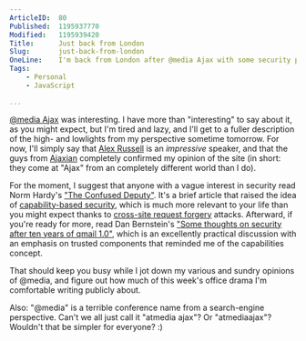 ```yaml
---
ArticleID:  80
Published:  1195937770
Modified:   1195939420
Title:      Just back from London
Slug:       just-back-from-london
OneLine:    I'm back from London after @media Ajax with some security papers for you to read, and not much else yet.
Tags:       
    - Personal
    - JavaScript

...
```

[@media Ajax][atmedia] was interesting.  I have more than "interesting" to say
about it, as you might expect, but I'm tired and lazy, and I'll get to a
fuller description of the high- and lowlights from my perspective sometime
tomorrow.  For now, I'll simply say that [Alex Russell][alex] is an _impressive_
speaker, and that the guys from [Ajaxian][] completely confirmed my opinion of the site (in short: they come at "Ajax" from an completely different world
than I do).

For the moment, I suggest that anyone with a vague interest in security read
Norm Hardy's ["The Confused Deputy"][deputy].  It's a brief article that
raised the idea of [capability-based security][capability], which is much more
relevant to your life than you might expect thanks to [cross-site request
forgery][csfr] attacks.  Afterward, if you're ready for more, read Dan
Bernstein's ["Some thoughts on security after ten years of qmail 1.0"][qmail],
which is an excellently practical discussion with an emphasis on trusted components that reminded me of the capabilities concept.

That should keep you busy while I jot down my various and sundry opinions of
@media, and figure out how much of this week's office drama I'm comfortable
writing publicly about.

Also: "@media" is a terrible conference name from a search-engine perspective. 
Can't we all just call it "atmedia ajax"?  Or "atmediaajax"?  Wouldn't that be
simpler for everyone?  :)

[ajaxian]: http://www.ajaxian.com/
[atmedia]: http://www.vivabit.com/atmediaajax/ "@media Ajax"
[deputy]: http://cap-lore.com/CapTheory/ConfusedDeputy.html "Norm Hardy: The Confused Deputy"
[qmail]: http://cr.yp.to/qmail/qmailsec-20071101.pdf "Dan Bernstein: Some thoughts on security after ten years of qmail 1.0"
[capability]: http://en.wikipedia.org/wiki/Capability-based_security "Wikipedia: Capability-based security"
[csfr]: http://shiflett.org/articles/cross-site-request-forgeries "Chris Shiftlett: Cross-Site Request Forgeries"
[alex]: http://alex.dojotoolkit.org/ "Alex Russell: Continuing Intermittent Incoherency"